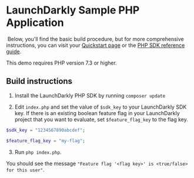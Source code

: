 # LaunchDarkly Sample PHP Application 

 Below, you'll find the basic build procedure, but for more comprehensive instructions, you can visit your [Quickstart page](https://app.launchdarkly.com/quickstart#/) or the [PHP SDK reference guide](https://docs.launchdarkly.com/sdk/server-side/php).

This demo requires PHP version 7.3 or higher.

## Build instructions 

1. Install the LaunchDarkly PHP SDK by running `composer update`

2. Edit `index.php` and set the value of `$sdk_key` to your LaunchDarkly SDK key. If there is an existing boolean feature flag in your LaunchDarkly project that you want to evaluate, set `$feature_flag_key` to the flag key.

```php
$sdk_key = "1234567890abcdef";

$feature_flag_key = "my-flag";
```

3. Run `php index.php`.

You should see the message `"Feature flag '<flag key>' is <true/false> for this user"`.
